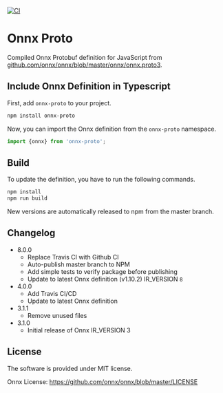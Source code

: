 [![CI](https://github.com/chaosmail/onnx-proto/actions/workflows/main.yaml/badge.svg)](https://github.com/chaosmail/onnx-proto/actions/workflows/main.yaml)

# Onnx Proto

Compiled Onnx Protobuf definition for JavaScript from [github.com/onnx/onnx/blob/master/onnx/onnx.proto3](https://github.com/onnx/onnx/blob/master/onnx/onnx.proto3).

## Include Onnx Definition in Typescript

First, add `onnx-proto` to your project.

```sh
npm install onnx-proto
```

Now, you can import the Onnx definition from the `onnx-proto` namespace.

```ts
import {onnx} from 'onnx-proto';
```

## Build

To update the definition, you have to run the following commands.

```sh
npm install
npm run build
```

New versions are automatically released to npm from the master branch.

## Changelog

* 8.0.0
  * Replace Travis CI with Github CI
  * Auto-publish master branch to NPM
  * Add simple tests to verify package before publishing
  * Update to latest Onnx definition (v1.10.2) IR_VERSION `8`
* 4.0.0
  * Add Travis CI/CD
  * Update to latest Onnx definition
* 3.1.1
  * Remove unused files
* 3.1.0
  * Initial release of Onnx IR_VERSION 3

## License

The software is provided under MIT license.

Onnx License: https://github.com/onnx/onnx/blob/master/LICENSE

